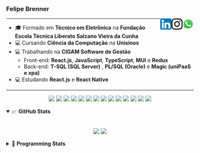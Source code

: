<h3>Felipe Brenner</h3>

<a href="https://api.whatsapp.com/send?phone=5551995585968" target="_blank" rel="nofollow"><img align="right" width="30rem" src="./assets/whatsapp.png" alt="Whatsapp: +55 51995585968"/></a>
<a href="https://www.instagram.com/felipeobrenner/" target="_blank" rel="nofollow"><img align="right" width="30rem" src="./assets/instagram.png" alt="Instagram: @felipeobrenner"/></a>
<a href="https://www.linkedin.com/in/felipe-de-oliveira-brenner/" target="_blank" rel="nofollow"><img align="right" width="30rem" src="./assets/linkedin.png" alt="LinkedIn: @felipe-de-oliveira-brenner"/></a>

---

- 🎓 Formado em **Técnico em Eletrônica** na **Fundação Escola Técnica Liberato Salzano Vieira da Cunha**
- 💻 Cursando **Ciência da Computação** na **Unisinos**
- 💻 Trabalhando na **CIGAM Software de Gestão**
  - Front-end: **React.js**, **JavaScript**, **TypeScript**, **MUI** e **Redux**
  - Back-end: **T-SQL (SQL Server)** , **PL/SQL (Oracle)** e **Magic (uniPaaS e xpa)**
- 💻 Estudando **React.js** e **React Native**

---

<p align='center'>
  <img width="35rem" src="https://cdn.jsdelivr.net/gh/devicons/devicon/icons/react/react-original.svg" />
  <img width="35rem" src="https://cdn.jsdelivr.net/gh/devicons/devicon/icons/javascript/javascript-plain.svg" />
  <img width="35rem" src="https://cdn.jsdelivr.net/gh/devicons/devicon/icons/typescript/typescript-plain.svg" />
  <img width="35rem" src="https://cdn.jsdelivr.net/gh/devicons/devicon/icons/materialui/materialui-plain.svg" />
  <img width="35rem" src="https://cdn.jsdelivr.net/gh/devicons/devicon/icons/redux/redux-original.svg" />
  <img width="35rem" src="https://cdn.jsdelivr.net/gh/devicons/devicon/icons/css3/css3-plain.svg" />
  <img width="35rem" src="https://cdn.jsdelivr.net/gh/devicons/devicon/icons/html5/html5-plain.svg" />
  <img width="35rem" src="https://cdn.jsdelivr.net/gh/devicons/devicon/icons/vscode/vscode-original.svg" />
  <img width="35rem" src="https://cdn.jsdelivr.net/gh/devicons/devicon/icons/git/git-original.svg" />
  <img width="35rem" src="https://cdn.jsdelivr.net/gh/devicons/devicon/icons/yarn/yarn-original.svg" />
  <img width="35rem" src="https://cdn.jsdelivr.net/gh/devicons/devicon/icons/npm/npm-original-wordmark.svg" />
  <img width="35rem" src="https://cdn.jsdelivr.net/gh/devicons/devicon/icons/microsoftsqlserver/microsoftsqlserver-plain.svg" />
  <img width="35rem" src="https://cdn.jsdelivr.net/gh/devicons/devicon/icons/oracle/oracle-original.svg" />
  <img width="35rem" src="https://cdn.jsdelivr.net/gh/devicons/devicon/icons/ubuntu/ubuntu-plain.svg" />
</p>

<details open>
  <summary>📈 <b>GitHub Stats</b></summary>
  <br>
  <p align="center">
  <img src="https://github-readme-stats.vercel.app/api?username=felipebrenner&show_icons=true&theme=dark"/>
  <img src="https://github-readme-stats.vercel.app/api/top-langs/?username=felipebrenner&layout=compact&theme=dark">
  </p>

</details>

<details>
  <summary>🤖 <b>Programming Stats</b></summary>
  <br/>

  <!--START_SECTION:waka-->
**🐱 My GitHub Data** 

> 🏆 105 Contributions in the Year 2022
 > 
> 📦 179.8 kB Used in GitHub's Storage 
 > 
> 🚫 Not Opted to Hire
 > 
> 📜 22 Public Repositories 
 > 
> 🔑 2 Private Repositories  
 > 
**I'm a Night 🦉** 

```text
🌞 Morning    57 commits     ███░░░░░░░░░░░░░░░░░░░░░░   11.78% 
🌆 Daytime    150 commits    ███████░░░░░░░░░░░░░░░░░░   30.99% 
🌃 Evening    271 commits    ██████████████░░░░░░░░░░░   55.99% 
🌙 Night      6 commits      ░░░░░░░░░░░░░░░░░░░░░░░░░   1.24%

```
📅 **I'm Most Productive on Sunday** 

```text
Monday       86 commits     ████░░░░░░░░░░░░░░░░░░░░░   17.77% 
Tuesday      94 commits     ████░░░░░░░░░░░░░░░░░░░░░   19.42% 
Wednesday    59 commits     ███░░░░░░░░░░░░░░░░░░░░░░   12.19% 
Thursday     57 commits     ███░░░░░░░░░░░░░░░░░░░░░░   11.78% 
Friday       40 commits     ██░░░░░░░░░░░░░░░░░░░░░░░   8.26% 
Saturday     43 commits     ██░░░░░░░░░░░░░░░░░░░░░░░   8.88% 
Sunday       105 commits    █████░░░░░░░░░░░░░░░░░░░░   21.69%

```


📊 **This Week I Spent My Time On** 

```text
💬 Programming Languages: 
TypeScript               15 hrs 50 mins      ███████████████░░░░░░░░░░   61.09% 
JavaScript               6 hrs 54 mins       ██████░░░░░░░░░░░░░░░░░░░   26.67% 
C++                      1 hr 30 mins        █░░░░░░░░░░░░░░░░░░░░░░░░   5.85% 
JSON                     47 mins             ░░░░░░░░░░░░░░░░░░░░░░░░░   3.08% 
Markdown                 20 mins             ░░░░░░░░░░░░░░░░░░░░░░░░░   1.3%

🔥 Editors: 
VS Code                  25 hrs 55 mins      █████████████████████████   100.0%

🐱‍💻 Projects: 
www_CGFrontEnd           16 hrs 23 mins      ███████████████░░░░░░░░░░   63.21% 
expressions-language     2 hrs 33 mins       ██░░░░░░░░░░░░░░░░░░░░░░░   9.86% 
2022-1-Processamento-Graf1 hr 55 mins        █░░░░░░░░░░░░░░░░░░░░░░░░   7.41% 
crafting-interpreters-ts 1 hr 45 mins        █░░░░░░░░░░░░░░░░░░░░░░░░   6.77% 
www_CGFrontTemplate      1 hr 37 mins        █░░░░░░░░░░░░░░░░░░░░░░░░   6.25%

💻 Operating System: 
Linux                    25 hrs 55 mins      █████████████████████████   100.0%

```

**I Mostly Code in TypeScript** 

```text
TypeScript               9 repos             █████████░░░░░░░░░░░░░░░░   36.0% 
Java                     3 repos             ███░░░░░░░░░░░░░░░░░░░░░░   12.0% 
JavaScript               3 repos             ███░░░░░░░░░░░░░░░░░░░░░░   12.0% 
CSS                      2 repos             ██░░░░░░░░░░░░░░░░░░░░░░░   8.0% 
Assembly                 1 repo              █░░░░░░░░░░░░░░░░░░░░░░░░   4.0%

```



 Last Updated on 08/04/2022 03:03:47 UTC
<!--END_SECTION:waka-->
</details>

